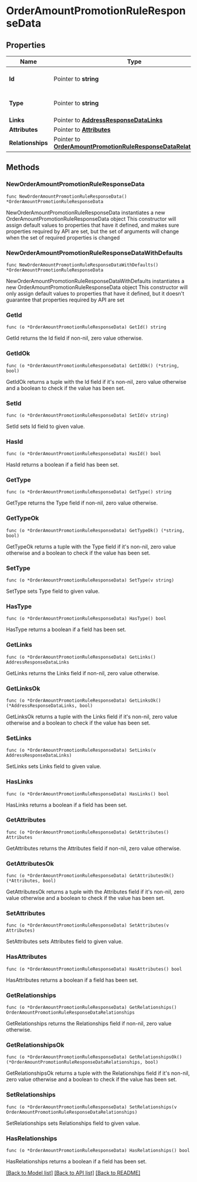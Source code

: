 # OrderAmountPromotionRuleResponseData

## Properties

Name | Type | Description | Notes
------------ | ------------- | ------------- | -------------
**Id** | Pointer to **string** | The resource&#39;s id | [optional] 
**Type** | Pointer to **string** | The resource&#39;s type | [optional] 
**Links** | Pointer to [**AddressResponseDataLinks**](AddressResponseDataLinks.md) |  | [optional] 
**Attributes** | Pointer to [**Attributes**](Attributes.md) |  | [optional] 
**Relationships** | Pointer to [**OrderAmountPromotionRuleResponseDataRelationships**](OrderAmountPromotionRuleResponseDataRelationships.md) |  | [optional] 

## Methods

### NewOrderAmountPromotionRuleResponseData

`func NewOrderAmountPromotionRuleResponseData() *OrderAmountPromotionRuleResponseData`

NewOrderAmountPromotionRuleResponseData instantiates a new OrderAmountPromotionRuleResponseData object
This constructor will assign default values to properties that have it defined,
and makes sure properties required by API are set, but the set of arguments
will change when the set of required properties is changed

### NewOrderAmountPromotionRuleResponseDataWithDefaults

`func NewOrderAmountPromotionRuleResponseDataWithDefaults() *OrderAmountPromotionRuleResponseData`

NewOrderAmountPromotionRuleResponseDataWithDefaults instantiates a new OrderAmountPromotionRuleResponseData object
This constructor will only assign default values to properties that have it defined,
but it doesn't guarantee that properties required by API are set

### GetId

`func (o *OrderAmountPromotionRuleResponseData) GetId() string`

GetId returns the Id field if non-nil, zero value otherwise.

### GetIdOk

`func (o *OrderAmountPromotionRuleResponseData) GetIdOk() (*string, bool)`

GetIdOk returns a tuple with the Id field if it's non-nil, zero value otherwise
and a boolean to check if the value has been set.

### SetId

`func (o *OrderAmountPromotionRuleResponseData) SetId(v string)`

SetId sets Id field to given value.

### HasId

`func (o *OrderAmountPromotionRuleResponseData) HasId() bool`

HasId returns a boolean if a field has been set.

### GetType

`func (o *OrderAmountPromotionRuleResponseData) GetType() string`

GetType returns the Type field if non-nil, zero value otherwise.

### GetTypeOk

`func (o *OrderAmountPromotionRuleResponseData) GetTypeOk() (*string, bool)`

GetTypeOk returns a tuple with the Type field if it's non-nil, zero value otherwise
and a boolean to check if the value has been set.

### SetType

`func (o *OrderAmountPromotionRuleResponseData) SetType(v string)`

SetType sets Type field to given value.

### HasType

`func (o *OrderAmountPromotionRuleResponseData) HasType() bool`

HasType returns a boolean if a field has been set.

### GetLinks

`func (o *OrderAmountPromotionRuleResponseData) GetLinks() AddressResponseDataLinks`

GetLinks returns the Links field if non-nil, zero value otherwise.

### GetLinksOk

`func (o *OrderAmountPromotionRuleResponseData) GetLinksOk() (*AddressResponseDataLinks, bool)`

GetLinksOk returns a tuple with the Links field if it's non-nil, zero value otherwise
and a boolean to check if the value has been set.

### SetLinks

`func (o *OrderAmountPromotionRuleResponseData) SetLinks(v AddressResponseDataLinks)`

SetLinks sets Links field to given value.

### HasLinks

`func (o *OrderAmountPromotionRuleResponseData) HasLinks() bool`

HasLinks returns a boolean if a field has been set.

### GetAttributes

`func (o *OrderAmountPromotionRuleResponseData) GetAttributes() Attributes`

GetAttributes returns the Attributes field if non-nil, zero value otherwise.

### GetAttributesOk

`func (o *OrderAmountPromotionRuleResponseData) GetAttributesOk() (*Attributes, bool)`

GetAttributesOk returns a tuple with the Attributes field if it's non-nil, zero value otherwise
and a boolean to check if the value has been set.

### SetAttributes

`func (o *OrderAmountPromotionRuleResponseData) SetAttributes(v Attributes)`

SetAttributes sets Attributes field to given value.

### HasAttributes

`func (o *OrderAmountPromotionRuleResponseData) HasAttributes() bool`

HasAttributes returns a boolean if a field has been set.

### GetRelationships

`func (o *OrderAmountPromotionRuleResponseData) GetRelationships() OrderAmountPromotionRuleResponseDataRelationships`

GetRelationships returns the Relationships field if non-nil, zero value otherwise.

### GetRelationshipsOk

`func (o *OrderAmountPromotionRuleResponseData) GetRelationshipsOk() (*OrderAmountPromotionRuleResponseDataRelationships, bool)`

GetRelationshipsOk returns a tuple with the Relationships field if it's non-nil, zero value otherwise
and a boolean to check if the value has been set.

### SetRelationships

`func (o *OrderAmountPromotionRuleResponseData) SetRelationships(v OrderAmountPromotionRuleResponseDataRelationships)`

SetRelationships sets Relationships field to given value.

### HasRelationships

`func (o *OrderAmountPromotionRuleResponseData) HasRelationships() bool`

HasRelationships returns a boolean if a field has been set.


[[Back to Model list]](../README.md#documentation-for-models) [[Back to API list]](../README.md#documentation-for-api-endpoints) [[Back to README]](../README.md)


